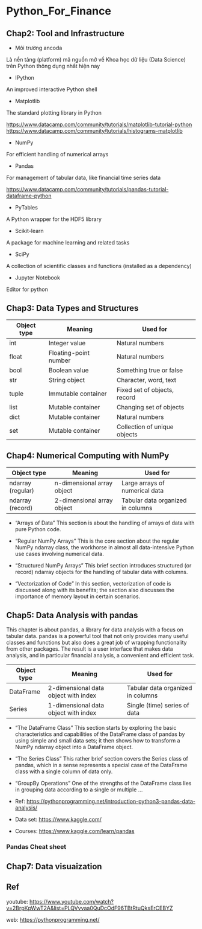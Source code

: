 # Python_For_Finance

## Chap2: Tool and Infrastructure

- Môi trường ancoda

Là nền tảng (platform) mã nguồn mở về Khoa học dữ liệu (Data Science) trên Python thông dụng nhất hiện nay

- IPython

An improved interactive Python shell

- Matplotlib

The standard plotting library in Python

https://www.datacamp.com/community/tutorials/matplotlib-tutorial-python
https://www.datacamp.com/community/tutorials/histograms-matplotlib

- NumPy

For efficient handling of numerical arrays

- Pandas

For management of tabular data, like financial time series data

https://www.datacamp.com/community/tutorials/pandas-tutorial-dataframe-python

- PyTables

A Python wrapper for the HDF5 library

- Scikit-learn

A package for machine learning and related tasks

- SciPy

A collection of scientific classes and functions (installed as a dependency)

- Jupyter Notebook

Editor for python

## Chap3: Data Types and Structures

| Object type | Meaning               | Used for                     |
| ----------- | --------------------- | ---------------------------- |
| int         | Integer value         | Natural numbers              |
| float       | Floating-point number | Natural numbers              |
| bool        | Boolean value         | Something true or false      |
| str         | String object         | Character, word, text        |
| tuple       | Immutable container   | Fixed set of objects, record |
| list        | Mutable container     | Changing set of objects      |
| dict        | Mutable container     | Natural numbers              |
| set         | Mutable container     | Collection of unique objects |

## Chap4: Numerical Computing with NumPy

| Object type       | Meaning                    | Used for                          |
| ----------------- | -------------------------- | --------------------------------- |
| ndarray (regular) | n-dimensional array object | Large arrays of numerical data    |
| ndarray (record)  | 2-dimensional array object | Tabular data organized in columns |

- “Arrays of Data”
  This section is about the handling of arrays of data with pure Python code.

- “Regular NumPy Arrays”
  This is the core section about the regular NumPy ndarray class, the workhorse in almost all data-intensive Python use cases involving numerical data.

- “Structured NumPy Arrays”
  This brief section introduces structured (or record) ndarray objects for the handling of tabular data with columns.

- “Vectorization of Code”
  In this section, vectorization of code is discussed along with its benefits; the section also discusses the importance of memory layout in certain scenarios.

## Chap5: Data Analysis with pandas

This chapter is about pandas, a library for data analysis with a focus on tabular data. pandas is a powerful tool that not only provides many useful classes and functions but also does a great job of wrapping functionality from other packages. The result is a user interface that makes data analysis, and in particular financial analysis, a convenient and efficient task.

| Object type | Meaning                              | Used for                          |
| ----------- | ------------------------------------ | --------------------------------- |
| DataFrame   | 2-dimensional data object with index | Tabular data organized in columns |
| Series      | 1-dimensional data object with index | Single (time) series of data      |

- “The DataFrame Class”
  This section starts by exploring the basic characteristics and capabilities of the DataFrame class of pandas by using simple and small data sets; it then shows how to transform a NumPy ndarray object into a DataFrame object.

- “The Series Class”
  This rather brief section covers the Series class of pandas, which in a sense represents a special case of the DataFrame class with a single column of data only.

- “GroupBy Operations”
  One of the strengths of the DataFrame class lies in grouping data according to a single or multiple ...

- Ref: https://pythonprogramming.net/introduction-python3-pandas-data-analysis/
- Data set: https://www.kaggle.com/
- Courses: https://www.kaggle.com/learn/pandas

### Pandas Cheat sheet

## Chap7: Data visuaization

## Ref

youtube: https://www.youtube.com/watch?v=2BrpKpWwT2A&list=PLQVvvaa0QuDcOdF96TBtRtuQksErCEBYZ

web: https://pythonprogramming.net/
